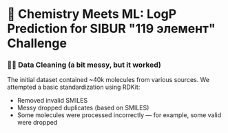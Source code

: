 # 🧪 Chemistry Meets ML: LogP Prediction for SIBUR "119 элемент" Challenge

### 🕵️‍♂️ Data Cleaning (a bit messy, but it worked)

The initial dataset contained ~40k molecules from various sources. We attempted a basic standardization using RDKit:

* Removed invalid SMILES  
* Messy dropped duplicates (based on SMILES)  
* Some molecules were processed incorrectly — for example, some valid were dropped
